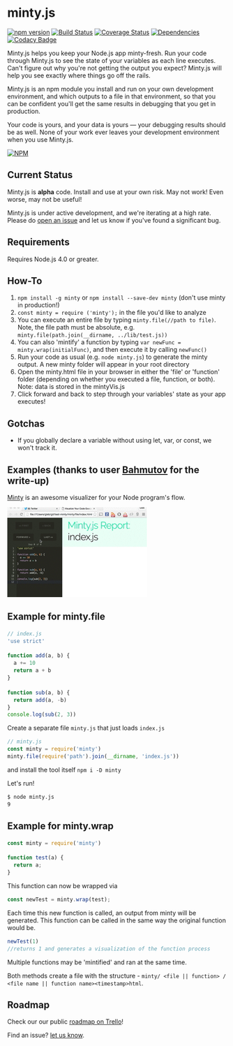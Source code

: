 # minty.js

[![npm version](https://badge.fury.io/js/minty.svg)](https://badge.fury.io/js/minty) [![Build Status](https://travis-ci.org/lumpy-turnips/minty.svg?branch=master)](https://travis-ci.org/lumpy-turnips/minty) [![Coverage Status](https://coveralls.io/repos/github/lumpy-turnips/minty/badge.svg?branch=master)](https://coveralls.io/github/lumpy-turnips/minty?branch=master) [![Dependencies](https://david-dm.org/lumpy-turnips/minty.svg?minty=minty)](https://david-dm.org/lumpy-turnips/minty#info=dependencies&view=list) [![Codacy Badge](https://api.codacy.com/project/badge/grade/b3826ca9b78f4cdbb151bef5d66e5136)](https://www.codacy.com/app/wade_2/minty)

Minty.js helps you keep your Node.js app minty-fresh. Run your code through
Minty.js to see the state of your variables as each line executes. Can't
figure out why you're not getting the output you expect? Minty.js will help you
see exactly where things go off the rails.

Minty.js is an npm module you install and run on your own development
environment, and which outputs to a file in that environment, so that you can be
confident you'll get the same results in debugging that you get in production.

Your code is yours, and your data is yours &mdash; your debugging results should
be as well. None of your work ever leaves your development environment when
you use Minty.js.

[![NPM](https://nodei.co/npm/minty.png)](https://nodei.co/npm/minty/)

## Current Status


Minty.js is __alpha__ code. Install and use at your own risk. May not work!
Even worse, may not be useful!

Minty.js is under active development, and we're iterating at a high rate.
Please do [open an issue](https://github.com/lumpy-turnips/minty/issues/new)
and let us know if you've found a significant bug.

## Requirements

Requires Node.js 4.0 or greater.

## How-To

1. `npm install -g minty` or `npm install --save-dev minty` (don't use minty in production!)
1. `const minty = require ('minty');` in the file you'd like to analyze
1. You can execute an entire file by typing `minty.file(//path to file)`. Note, the file path must be absolute, e.g. `minty.file(path.join(__dirname, ../lib/test.js))`
1. You can also 'mintify' a function by typing `var newFunc = minty.wrap(initialFunc)`, and then execute it by calling `newFunc()`
1. Run your code as usual (e.g. `node minty.js`) to generate the minty output. A new minty folder will appear in your root directory
1. Open the minty.html file in your browser in either the 'file' or 'function' folder (depending on whether you executed a file, function, or both). Note: data is stored in the mintyVis.js
1. Click forward and back to step through your variables' state as your app executes!

## Gotchas

* If you globally declare a variable without using let, var, or const, we won't track it.

## Examples (thanks to user [Bahmutov](https://github.com/bahmutov) for the write-up)

[Minty](https://github.com/lumpy-turnips/minty) is an awesome visualizer for your Node program's
flow.

![minty example](https://raw.githubusercontent.com/bahmutov/minty-example/master/minty-example.gif)

## Example for minty.file

```js
// index.js
'use strict'

function add(a, b) {
  a += 10
  return a + b
}

function sub(a, b) {
  return add(a, -b)
}
console.log(sub(2, 3))
```

Create a separate file `minty.js` that just loads `index.js`

```js
// minty.js
const minty = require('minty')
minty.file(require('path').join(__dirname, 'index.js'))
```

and install the tool itself `npm i -D minty`

Let's run!

```sh
$ node minty.js
9
```

## Example for minty.wrap
```js
const minty = require('minty')

function test(a) {
  return a;
}
```

This function can now be wrapped via

```js
const newTest = minty.wrap(test);
```

Each time this new function is called, an output from minty will be generated. This function can be called in the same way the original function would be.

```js
newTest(1)
//returns 1 and generates a visualization of the function process
```
Multiple functions may be 'mintified' and ran at the same time.


Both methods create a file with the structure -  `minty/ <file || function> / <file name || function name><timestamp>html`.

## Roadmap

Check our our public [roadmap on Trello](https://trello.com/b/8sh1R13O)!

Find an issue? [let us know](https://github.com/lumpy-turnips/minty/issues/new).
